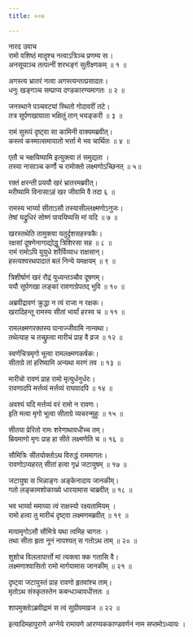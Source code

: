 ```yaml
---
title: ००७

---
```

नारद उवाच  
रामो वशिष्ठं मातॄश्च नत्वाऽत्रिञ्च प्रणम्य सः।  
अनसूयाञ्च तत्पत्नीं शरभङ्गं सुतीक्ष्णकम् ॥ १ ॥  
  
अगस्त्य भ्रातरं नत्वा अगस्त्यन्तत्प्रसादतः।  
धनुः खङ्गञ्च सम्प्राप्य दण्डकारण्यमागतः ॥ २ ॥  
  
जनस्थाने पञ्चवट्यां स्थितो गोदावरीं तटे।  
तत्र सूर्पणखायाता भक्षितुं तान् भयङ्करी ॥ ३ ॥  
  
रामं सुरूपं दृष्ट्वा सा कामिनी वाक्यमब्रवीत्।  
कस्त्वं कस्मात्समायातो भर्त्ता मे भव चार्थितः ॥ ४ ॥  
  
एतौ च भक्षयिष्यामि इत्युक्त्वा तं समुद्यता ।  
तस्या नासाञ्च कर्णौ च रामोक्तो लक्ष्मणोऽच्छिनत् ॥ ५॥  
  
रक्तं क्षरन्ती प्रययौ खरं भ्रातरमब्रवीत्।  
मरीष्यामि विनासाऽहं खर जीवामि वै तदा ६ ॥  
  
रामस्य भार्य्या सीताऽसौ तस्यासील्लक्ष्मणोऽनुजः।  
तेषां यद्रुधिरं सोष्णं पाययिष्यसि मां यदि ॥ ७ ॥  
  
खरस्तथेति तामुक्त्वा यतुर्दृशसहस्त्रकैः।  
रक्षसां दूषणेनागाद्योद्धु त्रिशिरसा सह ॥ ८ ॥  
रामं रामोऽपि युयुधे शरैर्विव्याध राक्षसान्।  
हस्त्यश्वरथपादातं बलं निन्ये यमक्षयम् ॥ ९ ॥  
  
त्रिशीर्षाणं खरं रौद्रं युध्यन्तञ्चौव दूषणम्।  
ययौ सूर्पणखा लङ्कां रावणाग्रेपतद् भुवि ॥ १० ॥  
  
अब्रवीद्रावणं क्रुद्धा न त्वं राजा न रक्षकः।  
खरादिहन्तू रामस्य सीतां भार्यां हरस्व च ॥ ११ ॥  
  
रामलक्ष्मणरक्तस्य पानाज्जीवामि नान्यथा।  
तथेत्याह च तच्छ्रुत्वा मारीचं प्राह वै व्रज ॥ १२ ॥  
  
स्वर्णचित्रमृगो भूत्वा रामलक्ष्मणकर्षकः।  
सीताग्रे तां हरिष्यामि अन्यथा मरणं तव ॥ १३ ॥  
  
मारीचो रावणं प्राह रामो मृत्युर्धनुर्धरः।  
रावणादपि मर्त्तव्यं मर्त्तव्यं राघवादपि ॥ १४ ॥  
  
अवश्यं यदि मर्त्तव्यं वरं रामो न रावणः।  
इति मत्वा मृगो भूत्वा सीताग्रे व्यचरन्मुहुः ॥ १५ ॥  
  
सीतया प्रेरितो रामः शरेणाथावधीच्च तम्।  
म्रियमाणो मृगः प्राह हा सीते लक्ष्मणेति च ॥ १६ ॥  
  
सौमित्रिः सीतयोक्तोऽथ विरुद्धं राममागतः।  
रावणोऽप्यहरत् सीतां हत्वा गृध्रं जटायुषम् ॥ १७ ॥  
  
जटायुषा स भिन्नाङ्गः अङ्केनादाय जानकीम्।  
गतो लङ्कामशोकाख्ये धारयामास चाब्रवीत् ॥ १८ ॥  
  
भव भार्य्या ममाग्र्या त्वं राक्षस्यो रक्ष्यतामियम् ।  
रामो हत्वा तु मारीचं दृष्ट्वा लक्ष्मणमब्रवीत् ॥ १९ ॥  
  
मायामृगोऽसौ सौमित्रे यथा त्वमिह चागतः ।  
तथा सीता हृता नूनं नापश्यत् स गतोऽथ ताम् ॥ २० ॥  
  
शुशोच विललापार्त्तो मां त्यक्त्वा क्क गतासि वै।  
लक्ष्मणाश्वासितो रामो मार्गयामास जानकीम् ॥ २१ ॥  
  
दृष्ट्वा जटायुस्तं प्राह रावणो हृतवांश्च ताम्।  
मृतोऽथ संस्कृतस्तेन कबन्धञ्चावधीत्ततः ॥  
  
शापमुक्तोऽब्रवीद्रामं स त्वं सुग्रीवमाव्रज ॥ २२ ॥  
  
इत्यादिमहापुराणे अग्नेये रामायणे आरण्यककाण्डवर्णनं नाम सप्तमोऽध्यायः ।